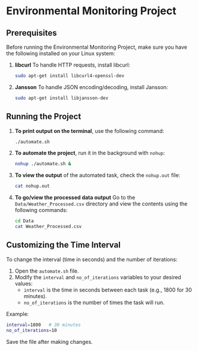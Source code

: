 # Environmental Monitoring Project

## Prerequisites

Before running the Environmental Monitoring Project, make sure you have the following installed on your Linux system:

1. **libcurl** 
   To handle HTTP requests, install libcurl:
   ```bash
   sudo apt-get install libcurl4-openssl-dev
   ```

2. **Jansson** 
   To handle JSON encoding/decoding, install Jansson:
   ```bash
   sudo apt-get install libjansson-dev
   ```

## Running the Project

1. **To print output on the terminal**, use the following command:
   ```bash
   ./automate.sh
   ```

2. **To automate the project**, run it in the background with `nohup`:
   ```bash
   nohup ./automate.sh &
   ```

3. **To view the output** of the automated task, check the `nohup.out` file:
   ```bash
   cat nohup.out
   ```
4. **To go/view the processed data output**
   Go to the `Data/Weather_Processed.csv` directory and view the contents using the following commands:
   ```bash
   cd Data
   cat Weather_Processed.csv
   ```
    
## Customizing the Time Interval

To change the interval (time in seconds) and the number of iterations:

1. Open the `automate.sh` file.
2. Modify the `interval` and `no_of_iterations` variables to your desired values:
   - `interval` is the time in seconds between each task (e.g., 1800 for 30 minutes).
   - `no_of_iterations` is the number of times the task will run.

Example:
```bash
interval=1800   # 30 minutes
no_of_iterations=10
```
Save the file after making changes.
